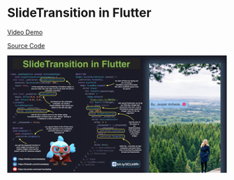# SlideTransition in Flutter

[Video Demo](https://youtu.be/7lgF3gsC1HI)

[Source Code](slidetransition-in-flutter.dart)

![](slidetransition-in-flutter.jpg)
